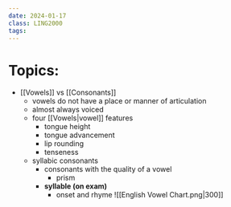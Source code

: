 ```yaml
---
date: 2024-01-17
class: LING2000
tags:
---
```

# Topics:
- [[Vowels]] vs [[Consonants]]
	- vowels do not have a place or manner of articulation
	- almost always voiced
	- four [[Vowels|vowel]] features
		- tongue height
		- tongue advancement
		- lip rounding
		- tenseness
	- syllabic consonants
		- consonants with the quality of a vowel
			- prism
		- **syllable (on exam)**
			- onset and rhyme
![[English Vowel Chart.png|300]]
